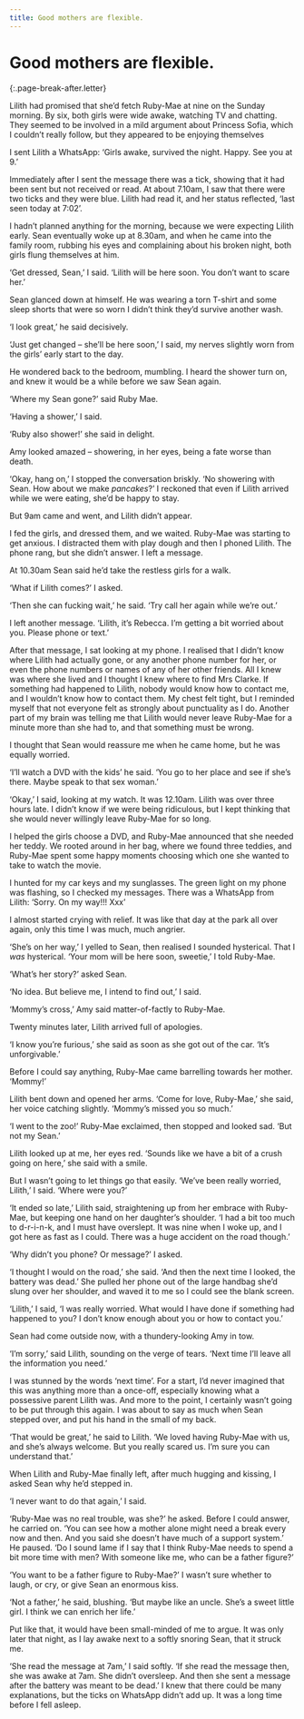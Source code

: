 ```yaml
---
title: Good mothers are flexible.
---
```


# Good mothers are flexible.
 {:.page-break-after.letter}

Lilith had promised that she’d fetch Ruby-Mae at nine on the Sunday morning. By six, both girls were wide awake, watching TV and chatting. They seemed to be involved in a mild argument about Princess Sofia, which I couldn’t really follow, but they appeared to be enjoying themselves

I sent Lilith a WhatsApp: ‘Girls awake, survived the night. Happy. See you at 9.’

Immediately after I sent the message there was a tick, showing that it had been sent but not received or read. At about 7.10am, I saw that there were two ticks and they were blue. Lilith had read it, and her status reflected, ‘last seen today at 7:02’.

I hadn’t planned anything for the morning, because we were expecting Lilith early. Sean eventually woke up at 8.30am, and when he came into the family room, rubbing his eyes and complaining about his broken night, both girls flung themselves at him.

‘Get dressed, Sean,’ I said. ‘Lilith will be here soon. You don’t want to scare her.’

Sean glanced down at himself. He was wearing a torn T-shirt and some sleep shorts that were so worn I didn’t think they’d survive another wash.

‘I look great,’ he said decisively.

‘Just get changed – she’ll be here soon,’ I said, my nerves slightly worn from the girls’ early start to the day.

He wondered back to the bedroom, mumbling. I heard the shower turn on, and knew it would be a while before we saw Sean again.

‘Where my Sean gone?’ said Ruby Mae.

‘Having a shower,’ I said.

‘Ruby also shower!’ she said in delight.

Amy looked amazed – showering, in her eyes, being a fate worse than death.

‘Okay, hang on,’ I stopped the conversation briskly. ‘No showering with Sean. How about we make *pancakes*?’ I reckoned that even if Lilith arrived while we were eating, she’d be happy to stay.

But 9am came and went, and Lilith didn’t appear.

I fed the girls, and dressed them, and we waited. Ruby-Mae was starting to get anxious. I distracted them with play dough and then I phoned Lilith. The phone rang, but she didn’t answer. I left a message.

At 10.30am Sean said he’d take the restless girls for a walk.

‘What if Lilith comes?’ I asked.

‘Then she can fucking wait,’ he said. ‘Try call her again while we’re out.’

I left another message. ‘Lilith, it’s Rebecca. I’m getting a bit worried about you. Please phone or text.’

After that message, I sat looking at my phone. I realised that I didn’t know where Lilith had actually gone, or any another phone number for her, or even the phone numbers or names of any of her other friends. All I knew was where she lived and I thought I knew where to find Mrs Clarke. If something had happened to Lilith, nobody would know how to contact me, and I wouldn’t know how to contact them. My chest felt tight, but I reminded myself that not everyone felt as strongly about punctuality as I do. Another part of my brain was telling me that Lilith would never leave Ruby-Mae for a minute more than she had to, and that something must be wrong.

I thought that Sean would reassure me when he came home, but he was equally worried.

‘I’ll watch a DVD with the kids’ he said. ‘You go to her place and see if she’s there. Maybe speak to that sex woman.’

‘Okay,’ I said, looking at my watch. It was 12.10am. Lilith was over three hours late. I didn’t know if we were being ridiculous, but I kept thinking that she would never willingly leave Ruby-Mae for so long.

I helped the girls choose a DVD, and Ruby-Mae announced that she needed her teddy. We rooted around in her bag, where we found three teddies, and Ruby-Mae spent some happy moments choosing which one she wanted to take to watch the movie.

I hunted for my car keys and my sunglasses. The green light on my phone was flashing, so I checked my messages. There was a WhatsApp from Lilith: ‘Sorry. On my way!!! Xxx’

I almost started crying with relief. It was like that day at the park all over again, only this time I was much, much angrier.

‘She’s on her way,’ I yelled to Sean, then realised I sounded hysterical. That I *was* hysterical. ‘Your mom will be here soon, sweetie,’ I told Ruby-Mae.

‘What’s her story?’ asked Sean.

‘No idea. But believe me, I intend to find out,’ I said.

‘Mommy’s cross,’ Amy said matter-of-factly to Ruby-Mae.

Twenty minutes later, Lilith arrived full of apologies.

‘I know you’re furious,’ she said as soon as she got out of the car. ‘It’s unforgivable.’

Before I could say anything, Ruby-Mae came barrelling towards her mother. ‘Mommy!’

Lilith bent down and opened her arms. ‘Come for love, Ruby-Mae,’ she said, her voice catching slightly. ‘Mommy’s missed you so much.’

‘I went to the zoo!’ Ruby-Mae exclaimed, then stopped and looked sad. ‘But not my Sean.’

Lilith looked up at me, her eyes red. ‘Sounds like we have a bit of a crush going on here,’ she said with a smile.

But I wasn’t going to let things go that easily. ‘We’ve been really worried, Lilith,’ I said. ‘Where were you?’

‘It ended so late,’ Lilith said, straightening up from her embrace with Ruby-Mae, but keeping one hand on her daughter’s shoulder. ‘I had a bit too much to d-r-i-n-k, and I must have overslept. It was nine when I woke up, and I got here as fast as I could. There was a huge accident on the road though.’

‘Why didn’t you phone? Or message?’ I asked.

‘I thought I would on the road,’ she said. ‘And then the next time I looked, the battery was dead.’ She pulled her phone out of the large handbag she’d slung over her shoulder, and waved it to me so I could see the blank screen.

‘Lilith,’ I said, ‘I was really worried. What would I have done if something had happened to you? I don’t know enough about you or how to contact you.’

Sean had come outside now, with a thundery-looking Amy in tow.

‘I’m sorry,’ said Lilith, sounding on the verge of tears. ‘Next time I’ll leave all the information you need.’

I was stunned by the words ‘next time’. For a start, I’d never imagined that this was anything more than a once-off, especially knowing what a possessive parent Lilith was. And more to the point, I certainly wasn’t going to be put through this again. I was about to say as much when Sean stepped over, and put his hand in the small of my back.

‘That would be great,’ he said to Lilith. ‘We loved having Ruby-Mae with us, and she’s always welcome. But you really scared us. I’m sure you can understand that.’

When Lilith and Ruby-Mae finally left, after much hugging and kissing, I asked Sean why he’d stepped in.

‘I never want to do that again,’ I said.

‘Ruby-Mae was no real trouble, was she?’ he asked. Before I could answer, he carried on. ‘You can see how a mother alone might need a break every now and then. And you said she doesn’t have much of a support system.’ He paused. ‘Do I sound lame if I say that I think Ruby-Mae needs to spend a bit more time with men? With someone like me, who can be a father figure?’

‘You want to be a father figure to Ruby-Mae?’ I wasn’t sure whether to laugh, or cry, or give Sean an enormous kiss.

‘Not a father,’ he said, blushing. ‘But maybe like an uncle. She’s a sweet little girl. I think we can enrich her life.’

Put like that, it would have been small-minded of me to argue. It was only later that night, as I lay awake next to a softly snoring Sean, that it struck me.

‘She read the message at 7am,’ I said softly. ‘If she read the message then, she was awake at 7am. She didn’t oversleep. And then she sent a message after the battery was meant to be dead.’ I knew that there could be many explanations, but the ticks on WhatsApp didn’t add up. It was a long time before I fell asleep.

